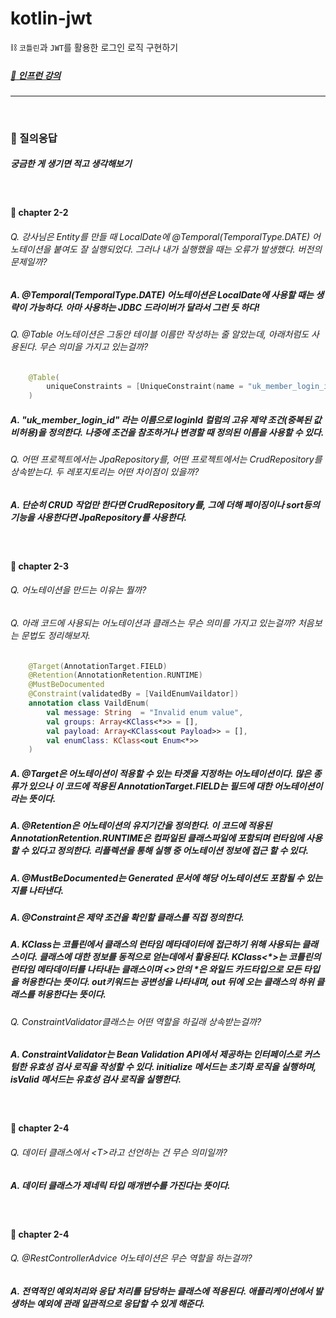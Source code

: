 # kotlin-jwt
⛓ `코틀린`과 `JWT`를 활용한 로그인 로직 구현하기

##### [🌱 인프런 강의](https://www.inflearn.com/course/%EC%BD%94%ED%8B%80%EB%A6%B0%EA%B3%BC-spring-security-jwt-%ED%9A%8C%EC%9B%90%EA%B0%80%EC%9E%85%EB%A7%8C%EB%93%A4%EA%B8%B0/dashboard)

---

<br>

### 🔔 질의응답
##### 궁금한 게 생기면 적고 생각해보기

<br>

#### 🔖 chapter 2-2
###### Q. 강사님은 Entity를 만들 때 LocalDate에 @Temporal(TemporalType.DATE) 어노테이션을 붙여도 잘 실행되었다. 그러나 내가 실행했을 때는 오류가 발생했다. 버전의 문제일까?

##### A. @Temporal(TemporalType.DATE) 어노테이션은 LocalDate에 사용할 때는 생략이 가능하다. 아마 사용하는 JDBC 드라이버가 달라서 그런 듯 하다!

###### Q. @Table 어노테이션은 그동안 테이블 이름만 작성하는 줄 알았는데, 아래처럼도 사용된다. 무슨 의미을 가지고 있는걸까?

```kotlin
    @Table(
        uniqueConstraints = [UniqueConstraint(name = "uk_member_login_id", columnNames = ["loginId"])]
    )
```

##### A. "uk_member_login_id" 라는 이름으로 loginId 컬럼의 고유 제약 조건(중복된 값 비허용)을 정의한다. 나중에 조건을 참조하거나 변경할 때 정의된 이름을 사용할 수 있다.
 
###### Q. 어떤 프로젝트에서는 JpaRepository를, 어떤 프로젝트에서는 CrudRepository를 상속받는다. 두 레포지토리는 어떤 차이점이 있을까?

##### A. 단순히 CRUD 작업만 한다면 CrudRepository를, 그에 더해 페이징이나 sort등의 기능을 사용한다면 JpaRepository를 사용한다.

<br>

#### 🔖 chapter 2-3
###### Q. 어노테이션을 만드는 이유는 뭘까?

###### Q. 아래 코드에 사용되는 어노테이션과 클래스는 무슨 의미를 가지고 있는걸까? 처음보는 문법도 정리해보자.
```kotlin
    @Target(AnnotationTarget.FIELD)
    @Retention(AnnotationRetention.RUNTIME)
    @MustBeDocumented
    @Constraint(validatedBy = [VaildEnumVaildator])
    annotation class VaildEnum(
        val message: String  = "Invalid enum value",
        val groups: Array<KClass<*>> = [],
        val payload: Array<KClass<out Payload>> = [],
        val enumClass: KClass<out Enum<*>>
    )

```

##### A. @Target은 어노테이션이 적용할 수 있는 타겟을 지정하는 어노테이션이다. 많은 종류가 있으나 이 코드에 적용된 AnnotationTarget.FIELD는 필드에 대한 어노테이션이라는 뜻이다. 

##### A. @Retention은 어노테이션의 유지기간을 정의한다. 이 코드에 적용된 AnnotationRetention.RUNTIME은 컴파일된 클래스파일에 포함되며 런타임에 사용할 수 있다고 정의한다. 리플렉션을 통해 실행 중 어노테이션 정보에 접근 할 수 있다. 

##### A. @MustBeDocumented는 Generated 문서에 해당 어노테이션도 포함될 수 있는지를 나타낸다. 

##### A. @Constraint은 제약 조건을 확인할 클래스를 직접 정의한다.

##### A. KClass는 코틀린에서 클래스의 런타임 메타데이터에 접근하기 위해 사용되는 클래스이다. 클래스에 대한 정보를 동적으로 얻는데에서 활용된다. KClass<*>는 코틀린의 런타임 메타데이터를 나타내는 클래스이며 <>안의 *은 와일드 카드타입으로 모든 타입을 허용한다는 뜻이다. out키워드는 공변성을 나타내며, out 뒤에 오는 클래스의 하위 클래스를 허용한다는 뜻이다.

###### Q. ConstraintValidator클래스는 어떤 역할을 하길래 상속받는걸까?

##### A. ConstraintValidator는 Bean Validation API에서 제공하는 인터페이스로 커스텀한 유효성 검사 로직을 작성할 수 있다. initialize 메서드는 초기화 로직을 실행하며, isValid 메서드는 유효성 검사 로직을 실행한다.

<br>

#### 🔖 chapter 2-4

###### Q. 데이터 클래스에서 \<T\>라고 선언하는 건 무슨 의미일까?

##### A. 데이터 클래스가 제네릭 타입 매개변수를 가진다는 뜻이다. 

<br>

#### 🔖 chapter 2-4

###### Q. @RestControllerAdvice 어노테이션은 무슨 역할을 하는걸까?

##### A. 전역적인 예외처리와 응답 처리를 담당하는 클래스에 적용된다. 애플리케이션에서 발생하는 예외에 관래 일관적으로 응답할 수 있게 해준다.

